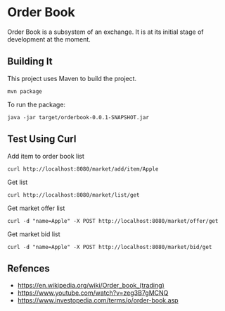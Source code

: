 # Order Book
Order Book is a subsystem of an exchange. It is at its initial stage of development at the moment.

## Building It

This project uses Maven to build the project.

```
mvn package
```

To run the package:

```
java -jar target/orderbook-0.0.1-SNAPSHOT.jar
```

## Test Using Curl

Add item to order book list
```
curl http://localhost:8080/market/add/item/Apple
```

Get list
```
curl http://localhost:8080/market/list/get
```


Get market offer list
```
curl -d "name=Apple" -X POST http://localhost:8080/market/offer/get
```

Get market bid list
```
curl -d "name=Apple" -X POST http://localhost:8080/market/bid/get
```




## Refences

- https://en.wikipedia.org/wiki/Order_book_(trading)
- https://www.youtube.com/watch?v=zeg3B7gMCNQ
- https://www.investopedia.com/terms/o/order-book.asp
